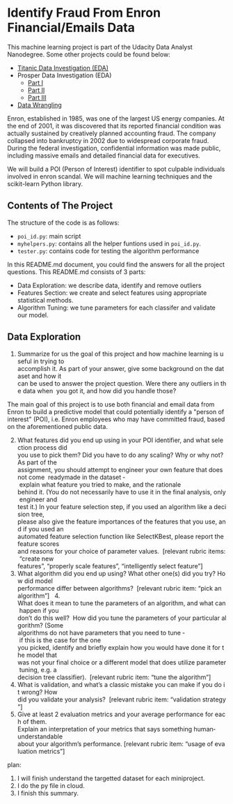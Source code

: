 # Identify Fraud From Enron Financial/Emails Data

This machine learning project is part of the Udacity Data Analyst Nanodegree. Some other projects could be found below:
- [Titanic Data Investigation (EDA)](https://cdn.rawgit.com/brbisheng/ProgrammingFoundations/06081bf9/Final_stage/Titanic_final_Sheng_BI_IPND_1st_modification.html) 
- Prosper Data Investigation (EDA)
  - [Part I](https://cdn.rawgit.com/brbisheng/Udacity_Projects/5ed5e4f7/Sheng_BI_EDA_Prosper_Part1.html)
  - [Part II](https://cdn.rawgit.com/brbisheng/Udacity_Projects/5ed5e4f7/Sheng_BI_EDA_Prosper_Part2.html)
  - [Part III](https://cdn.rawgit.com/brbisheng/Udacity_Projects/5ed5e4f7/Sheng_BI_EDA_Prosper_Part3.html)
- [Data Wrangling](https://cdn.rawgit.com/brbisheng/Udacity_Projects/9d73b4c6/Final_Report.html)

Enron, established in 1985, was one of the largest US energy companies. At the end of 2001, it was discovered that its reported financial condition was actually sustained by creatively planned accounting fraud. The company collapsed into bankruptcy in 2002 due to widespread corporate fraud. During the federal investigation, confidential information was made public, including massive emails and detailed financial data for executives.

We will build a POI (Person of Interest) identifier to spot culpable individuals involved in enron scandal. We will machine learning techniques and the scikit-learn Python library.

## Contents of The Project

The structure of the code is as follows:

- `poi_id.py`: main script
- `myhelpers.py`: contains all the helper funtions used in `poi_id.py`.
- `tester.py`: contains code for testing the algorithm performance

In this README.md document, you could find the answers for all the project questions. This README.md consists of 3 parts:

- Data Exploration: we describe data, identify and remove outliers
- Features Section: we create and select features using appropriate statistical methods.
- Algorithm Tuning: we tune parameters for each classifer and validate our model.

## Data Exploration

1. Summarize for us the goal of this project and how machine learning is useful in trying to 
accomplish it. As part of your answer, give some background on the dataset and how it 
can be used to answer the project question. Were there any outliers in the data when 
you got it, and how did you handle those? 

The main goal of this project is to use both financial and email data from Enron to build a predictive model that could potentially identify a "person of interest" (POI), i.e. Enron employees who may have committed fraud, based on the aforementioned public data.

2. What features did you end up using in your POI identifier, and what selection process did 
you use to pick them? Did you have to do any scaling? Why or why not? As part of the 
assignment, you should attempt to engineer your own feature that does not come 
ready­made in the dataset ­­ explain what feature you tried to make, and the rationale 
behind it. (You do not necessarily have to use it in the final analysis, only engineer and 
test it.) In your feature selection step, if you used an algorithm like a decision tree, 
please also give the feature importances of the features that you use, and if you used an 
automated feature selection function like SelectKBest, please report the feature scores 
and reasons for your choice of parameter values.  [relevant rubric items: “create new 
features”, “properly scale features”, “intelligently select feature”] 
 
3. What algorithm did you end up using? What other one(s) did you try? How did model 
performance differ between algorithms?  [relevant rubric item: “pick an algorithm”] 
 4. What does it mean to tune the parameters of an algorithm, and what can happen if you 
don’t do this well?  How did you tune the parameters of your particular algorithm? (Some 
algorithms do not have parameters that you need to tune ­­ if this is the case for the one 
you picked, identify and briefly explain how you would have done it for the model that 
was not your final choice or a different model that does utilize parameter tuning, e.g. a 
decision tree classifier).  [relevant rubric item: “tune the algorithm”] 
 
5. What is validation, and what’s a classic mistake you can make if you do it wrong? How 
did you validate your analysis?  [relevant rubric item: “validation strategy”] 
 
6. Give at least 2 evaluation metrics and your average performance for each of them. 
Explain an interpretation of your metrics that says something human­understandable 
about your algorithm’s performance. [relevant rubric item: “usage of evaluation metrics”] 



plan:
1. I will finish understand the targetted dataset for each miniproject.
2. I do the py file in cloud.
3. I finish this summary.
